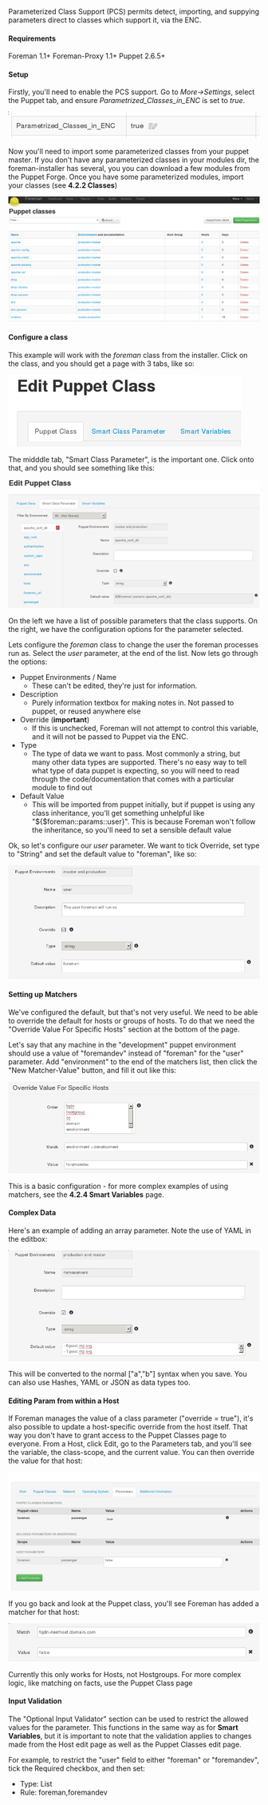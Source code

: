 
Parameterized Class Support (PCS) permits detect, importing, and suppying parameters direct to classes which support it, via the ENC.

#### Requirements

Foreman 1.1+
Foreman-Proxy 1.1+
Puppet 2.6.5+
 
#### Setup

Firstly, you'll need to enable the PCS support. Go to *More->Settings*, select the Puppet tab, and ensure *Parametrized_Classes_in_ENC* is set to *true*.

![Settings](/static/images/screenshots/param_classes/settings.png)

Now you'll need to import some parameterized classes from your puppet master. If you don't have any parameterized classes in your modules dir, the foreman-installer has several, you you can download a few modules from the Puppet Forge. Once you have some parameterized modules, import your classes (see **4.2.2 Classes**) 

![Import](/static/images/screenshots/param_classes/import.png)

#### Configure a class

This example will work with the *foreman* class from the installer. Click on the class, and you should get a page with 3 tabs, like so:

![3 Tabs](/static/images/screenshots/param_classes/3tabs.png)

The midddle tab, "Smart Class Parameter", is the important one. Click onto that, and you should see something like this:

![Edit](/static/images/screenshots/param_classes/edit.png)

On the left we have a list of possible parameters that the class supports. On the right, we have the configuration options for the parameter selected.

Lets configure the *foreman* class to change the user the foreman processes run as. Select the *user* parameter, at the end of the list. Now lets go through the options:

* Puppet Environments / Name
   * These can't be edited, they're just for information.
* Description
   * Purely information textbox for making notes in. Not passed to puppet, or reused anywhere else
* Override (**important**)
   * If this is unchecked, Foreman will not attempt to control this variable, and it will not be passed to Puppet via the ENC.
* Type
   * The type of data we want to pass. Most commonly a string, but many other data types are supported. There's no easy way to tell what type of data puppet is expecting, so you will need to read through the code/documentation that comes with a particular module to find out
* Default Value
   * This will be imported from puppet initially, but if puppet is using any class inheritance, you'll get something unhelpful like "${$foreman::params::user}". This is because Foreman won't follow the inheritance, so you'll need to set a sensible default value

Ok, so let's configure our *user* parameter. We want to tick Override, set type to "String" and set the default value to "foreman", like so:

![User Param](/static/images/screenshots/param_classes/user-param.png)

#### Setting up Matchers

We've configured the default, but that's not very useful. We need to be able to override the default for hosts or groups of hosts. To do that we need the "Override Value For Specific Hosts" section at the bottom of the page.

Let's say that any machine in the "development" puppet environment should use a value of "foremandev" instead of "foreman" for the "user" parameter. Add "environment" to the end of the matchers list, then click the "New Matcher-Value" button, and fill it out like this:

![Matcher](/static/images/screenshots/param_classes/matcher.png)

This is a basic configuration - for more complex examples of using matchers, see the **4.2.4 Smart Variables** page.

#### Complex Data

Here's an example of adding an array parameter. Note the use of YAML in the editbox:

![Array](/static/images/screenshots/param_classes/array.png)

This will be converted to the normal ["a","b"] syntax when you save. You can also use Hashes, YAML or JSON as data types too.

#### Editing Param from within a Host

If Foreman manages the value of a class parameter ("override = true"), it's also possible to update a host-specific override from the host itself. That way you don't have to grant access to the Puppet Classes page to everyone. From a Host, click Edit, go to the Parameters tab, and you'll see the variable, the class-scope, and the current value. You can then override the value for that host:

![Host Edit](/static/images/screenshots/param_classes/hostedit.png)

If you go back and look at the Puppet class, you'll see Foreman has added a matcher for that host:

![Host Matcher](/static/images/screenshots/param_classes/hostmatch.png)

Currently this only works for Hosts, not Hostgroups. For more complex logic, like matching on facts, use the Puppet Class page

#### Input Validation

The "Optional Input Validator" section can be used to restrict the allowed values for the parameter. This functions in the same way as for **Smart Variables**, but it is important to note that the validation applies to changes made from the Host edit page as well as the Puppet Classes edit page.

For example, to restrict the "user" field to either "foreman" or "foremandev", tick the Required checkbox, and then set:

* Type: List
* Rule: foreman,foremandev

